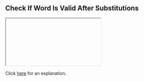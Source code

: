 ##  Check If Word Is Valid After Substitutions 

<iframe></iframe>

Click [here](Explanation.md) for an explanation.

